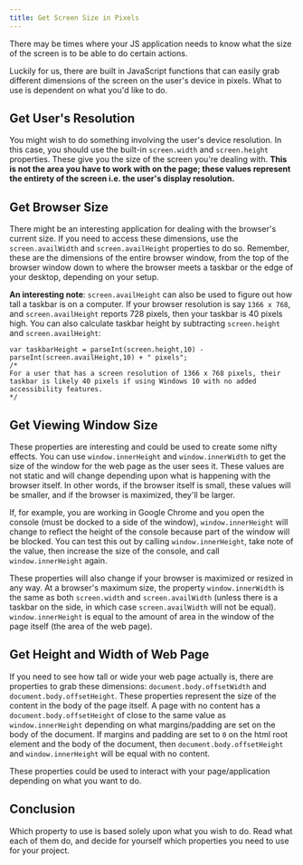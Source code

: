 ```yaml
---
title: Get Screen Size in Pixels
---
```

There may be times where your JS application needs to know what the size of the screen is to be able to do certain actions.

Luckily for us, there are built in JavaScript functions that can easily grab different dimensions of the screen on the user's device in pixels. What to use is dependent on what you'd like to do.

## Get User's Resolution

You might wish to do something involving the user's device resolution. In this case, you should use the built-in `screen.width` and `screen.height` properties. These give you the size of the screen you're dealing with. **This is not the area you have to work with on the page; these values represent the entirety of the screen i.e. the user's display resolution.**

## Get Browser Size

There might be an interesting application for dealing with the browser's current size. If you need to access these dimensions, use the `screen.availWidth` and `screen.availHeight` properties to do so. Remember, these are the dimensions of the entire browser window, from the top of the browser window down to where the browser meets a taskbar or the edge of your desktop, depending on your setup.

**An interesting note**: `screen.availHeight` can also be used to figure out how tall a taskbar is on a computer. If your browser resolution is say `1366 x 768`, and `screen.availHeight` reports 728 pixels, then your taskbar is 40 pixels high. You can also calculate taskbar height by subtracting `screen.height` and `screen.availHeight`:

    var taskbarHeight = parseInt(screen.height,10) - parseInt(screen.availHeight,10) + " pixels";
    /*
    For a user that has a screen resolution of 1366 x 768 pixels, their taskbar is likely 40 pixels if using Windows 10 with no added accessibility features.
    */

## Get Viewing Window Size

These properties are interesting and could be used to create some nifty effects. You can use `window.innerHeight` and `window.innerWidth` to get the size of the window for the web page as the user sees it. These values are not static and will change depending upon what is happening with the browser itself. In other words, if the browser itself is small, these values will be smaller, and if the browser is maximized, they'll be larger.

If, for example, you are working in Google Chrome and you open the console (must be docked to a side of the window), `window.innerHeight` will change to reflect the height of the console because part of the window will be blocked. You can test this out by calling `window.innerHeight`, take note of the value, then increase the size of the console, and call `window.innerHeight` again.

These properties will also change if your browser is maximized or resized in any way. At a browser's maximum size, the property `window.innerWidth` is the same as both `screen.width` and `screen.availWidth` (unless there is a taskbar on the side, in which case `screen.availWidth` will not be equal). `window.innerHeight` is equal to the amount of area in the window of the page itself (the area of the web page).

## Get Height and Width of Web Page

If you need to see how tall or wide your web page actually is, there are properties to grab these dimensions: `document.body.offsetWidth` and `document.body.offsetHeight`. These properties represent the size of the content in the body of the page itself. A page with no content has a `document.body.offsetHeight` of close to the same value as `window.innerHeight` depending on what margins/padding are set on the body of the document. If margins and padding are set to `0` on the html root element and the body of the document, then `document.body.offsetHeight` and `window.innerHeight` will be equal with no content.

These properties could be used to interact with your page/application depending on what you want to do.

## Conclusion

Which property to use is based solely upon what you wish to do. Read what each of them do, and decide for yourself which properties you need to use for your project.